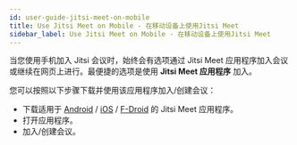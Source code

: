 ```yaml
---
id: user-guide-jitsi-meet-on-mobile
title: Use Jitsi Meet on Mobile - 在移动设备上使用Jitsi Meet
sidebar_label: Use Jitsi Meet on Mobile - 在移动设备上使用Jitsi Meet
---
```


当您使用手机加入 Jitsi 会议时，始终会有选项通过 Jitsi Meet 应用程序加入会议或继续在网页上进行。最便捷的选项是使用 **Jitsi Meet 应用程序** 加入。

您可以按照以下步骤下载并使用该应用程序加入/创建会议：

- 下载适用于 [Android](https://play.google.com/store/apps/details?id=org.jitsi.meet) / [iOS](https://apps.apple.com/us/app/jitsi-meet/id1165103905) / [F-Droid](https://f-droid.org/en/packages/org.jitsi.meet/) 的 Jitsi Meet 应用程序。
- 打开应用程序。
- 加入/创建会议。

